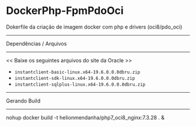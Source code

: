 # DockerPhp-FpmPdoOci
Dokerfile da criação de imagem docker com php e drivers (oci8/pdo_oci) 

*********
Dependências / Arquivos
*********
<< Baixe os seguintes arquivos do site da Oracle >>
-  `instantclient-basic-linux.x64-19.6.0.0.0dbru.zip`
-  `instantclient-sdk-linux.x64-19.6.0.0.0dbru.zip`
-  `instantclient-sqlplus-linux.x64-19.6.0.0.0dbru.zip`

*********
Gerando Build
*********
nohup docker build -t helionmendanha/php7_oci8_nginx:7.3.28 . &
